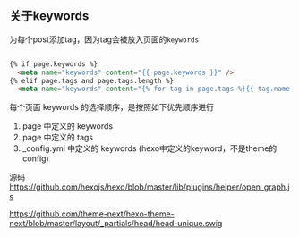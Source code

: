 


## 关于keywords

为每个post添加tag，因为tag会被放入页面的`keywords`

```html

{% if page.keywords %}
  <meta name="keywords" content="{{ page.keywords }}" />
{% elif page.tags and page.tags.length %}
  <meta name="keywords" content="{% for tag in page.tags %}{{ tag.name }},{% endfor %}" />
```


每个页面 keywords 的选择顺序，是按照如下优先顺序进行

1. page 中定义的 keywords
1. page 中定义的 tags
1. _config.yml 中定义的 keywords (hexo中定义的keyword，不是theme的config)


源码
https://github.com/hexojs/hexo/blob/master/lib/plugins/helper/open_graph.js

https://github.com/theme-next/hexo-theme-next/blob/master/layout/_partials/head/head-unique.swig


##
